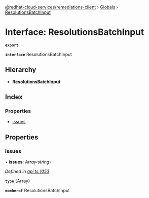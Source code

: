 [@redhat-cloud-services/remediations-client](../README.md) › [Globals](../globals.md) › [ResolutionsBatchInput](resolutionsbatchinput.md)

# Interface: ResolutionsBatchInput

**`export`** 

**`interface`** ResolutionsBatchInput

## Hierarchy

* **ResolutionsBatchInput**

## Index

### Properties

* [issues](resolutionsbatchinput.md#issues)

## Properties

###  issues

• **issues**: *Array‹string›*

*Defined in [api.ts:1053](https://github.com/RedHatInsights/javascript-clients/blob/master/packages/remediations/api.ts#L1053)*

**`type`** {Array<string>}

**`memberof`** ResolutionsBatchInput
